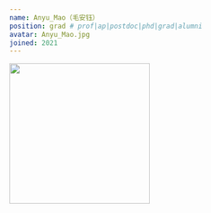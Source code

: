 ```yaml
---
name: Anyu_Mao（毛安钰）
position: grad # prof|ap|postdoc|phd|grad|alumni
avatar: Anyu_Mao.jpg
joined: 2021
---
```


<img width="250" src="{{site.baseurl}}/images/people/{{page.avatar}}" data-action="zoom">